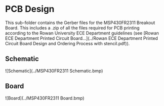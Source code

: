 # PCB Design

This sub-folder contains the Gerber files for the MSP430FR2311 Breakout Board. This includes a .zip of all the files required for PCB printing according to the Rowan University ECE Department guidelines (see [Rowan ECE Department Printed Circuit Board...](../Rowan ECE Department Printed Circuit Board Design and Ordering Process with stencil.pdf)).

## Schematic

![Schematic](../MSP430FR2311 Schematic.bmp)

## Board

![Board](../MSP430FR2311 Board.bmp)